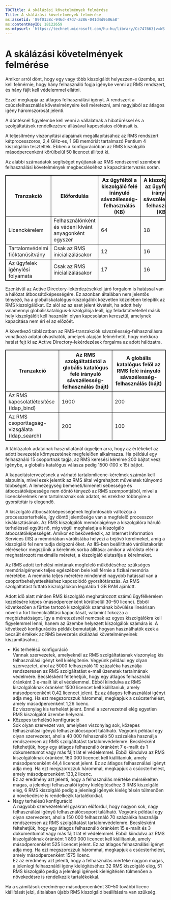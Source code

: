 ```yaml
---
TOCTitle: A skálázási követelmények felmérése
Title: A skálázási követelmények felmérése
ms:assetid: '89f0138c-946d-47d7-a286-041d4d9606a8'
ms:contentKeyID: 18122659
ms:mtpsurl: 'https://technet.microsoft.com/hu-hu/library/Cc747663(v=WS.10)'
---
```


A skálázási követelmények felmérése
===================================

Amikor arról dönt, hogy egy vagy több kiszolgálót helyezzen-e üzembe, azt kell felmérnie, hogy hány felhasználó fogja igénybe venni az RMS rendszert, és hány fájlt kell védelemmel ellátni.

Ezzel megkapja az átlagos felhasználási igényt. A rendszert a csúcsfelhasználás követelményeire kell méretezni, ami nagyjából az átlagos igény háromszorosát jelenti.

A döntésnél figyelembe kell venni a vállalatnak a hibatűréssel és a szolgáltatások rendelkezésre állásával kapcsolatos előírásait is.

A teljesítmény viszonyítási alapjának megállapításához az RMS rendszert kétprocesszoros, 2,4 GHz-es, 1 GB memóriát tartalmazó Pentium 4 kiszolgálón tesztelték. Ebben a konfigurációban az RMS kiszolgáló másodpercenként körülbelül 50 licencet állított ki.

Az alábbi számadatok segítséget nyújtanak az RMS rendszerrel szembeni felhasználási követelmények megbecsléséhez a kapacitástervezés során.


 
<p></p>
<table style="border:1px solid black;">
<colgroup>
<col width="25%" />
<col width="25%" />
<col width="25%" />
<col width="25%" />
</colgroup>
<thead>
<tr class="header">
<th style="border:1px solid black;" >Tranzakció</th>
<th style="border:1px solid black;" >Előfordulás</th>
<th style="border:1px solid black;" >Az ügyféltől a kiszolgáló felé irányuló sávszélesség-felhasználás (KB)</th>
<th style="border:1px solid black;" >A kiszolgálótól az ügyfél felé irányuló sávszélesség-felhasználás (KB)</th>
</tr>
</thead>
<tbody>
<tr class="odd">
<td style="border:1px solid black;">Licenckérelem</td>
<td style="border:1px solid black;">Felhasználónként és védeni kívánt anyagonként egyszer</td>
<td style="border:1px solid black;">64</td>
<td style="border:1px solid black;">18</td>
</tr>
<tr class="even">
<td style="border:1px solid black;">Tartalomvédelmi fióktanúsítvány</td>
<td style="border:1px solid black;">Csak az RMS inicializálásakor</td>
<td style="border:1px solid black;">12</td>
<td style="border:1px solid black;">16</td>
</tr>
<tr class="odd">
<td style="border:1px solid black;">Az ügyfelek igénylési folyamata</td>
<td style="border:1px solid black;">Csak az RMS inicializálásakor</td>
<td style="border:1px solid black;">17</td>
<td style="border:1px solid black;">16</td>
</tr>
</tbody>
</table>
  
Ezenkívül az Active Directory-lekérdezésekkel járó forgalom is hatással van a hálózat átbocsátóképességére. Ez azonban általában nem jelentős tényező, ha a globáliskatalógus-kiszolgálók közvetlen közelében telepítik az RMS kiszolgálókat. Ez alól az az eset jelent kivételt, ha adott hely valamennyi globáliskatalógus-kiszolgálója leáll, így feladatátvétellel másik hely kiszolgálóit kell használni olyan kapcsolaton keresztül, amelynek kapacitása nem éri el az előzőét.
  
A következő táblázatban az RMS-tranzakciók sávszélesség-felhasználásra vonatkozó adatai olvashatók, amelyek alapján felmérhető, hogy mekkora hatást fejt ki az Active Directory-lekérdezések forgalma az adott hálózatra.
  

 
<p></p>
<table style="border:1px solid black;">
<colgroup>
<col width="33%" />
<col width="33%" />
<col width="33%" />
</colgroup>
<thead>
<tr class="header">
<th style="border:1px solid black;" >Tranzakció</th>
<th style="border:1px solid black;" >Az RMS szolgáltatástól a globális katalógus felé irányuló sávszélesség-felhasználás (bájt)</th>
<th style="border:1px solid black;" >A globális katalógus felől az RMS felé irányuló sávszélesség-felhasználás (bájt)</th>
</tr>
</thead>
<tbody>
<tr class="odd">
<td style="border:1px solid black;">Az RMS kapcsolatlétesítése (ldap_bind)</td>
<td style="border:1px solid black;">1600</td>
<td style="border:1px solid black;">200</td>
</tr>
<tr class="even">
<td style="border:1px solid black;">Az RMS csoporttagság-vizsgálata (ldap_search)</td>
<td style="border:1px solid black;">200</td>
<td style="border:1px solid black;">100</td>
</tr>
</tbody>
</table>
  
A táblázatok adatainak használatánál ügyeljen arra, hogy az értékeket az adott bevezetés környezetének megfelelően alkalmazza. Ha például egy felhasználó 15 csoportnak tagja, az RMS keresési kérelme 200 bájtot vesz igénybe, a globális katalógus válasza pedig 1500 (100 x 15) bájtot.
  
A kapacitástervezésnek a várható tartalomlicenc-kérelmek számán kell alapulnia, mivel ezek jelentik az RMS által végrehajtott műveletek túlnyomó többségét. A lemezegység bemeneti/kimeneti sebessége és átbocsátóképessége nem döntő tényező az RMS szempontjából, mivel a licenckérelmek nem tartalmaznak sok adatot, és ezekhez többnyire a gyorsítótár is elegendő.
  
A kiszolgáló átbocsátóképességének legfontosabb változója a processzorterhelés, így döntő jelentősége van a megfelelő processzor kiválasztásának. Az RMS kiszolgálók memóriaigénye a kiszolgálóra háruló terheléssel együtt nő, míg végül meghaladja a kiszolgáló átbocsátóképességét. Amikor ez bekövetkezik, az Internet Information Services (IIS) a memóriában várólistába helyezi a bejövő kérelmeket, amíg a kiszolgáló fel nem tudja dolgozni őket. Az IIS-ben beállítható várólistakorlát elérésekor megszűnik a kérelmek sorba állítása: amikor a várólista eléri a meghatározott maximális méretet, a kiszolgáló elutasítja a kérelmeket.
  
Az RMS adott terhelési mintának megfelelő működéséhez szükséges memóriaigénynek teljes egészében bele kell férnie a fizikai memória méretébe. A memória teljes méretére mindennél nagyobb hatással van a csoportbehelyettesítéshez kapcsolódó gyorsítótárazás. Az RMS szolgáltatást futtató kiszolgálókon legalább 1 GB RAM ajánlott.
  
Adott idő alatt minden RMS kiszolgáló meghatározott számú ügyfélkérelem kezelésére képes (másodpercenként körülbelül 30–50 licenc). Ebből következően a fürtbe tartozó kiszolgálók számának bővülése lineárisan növeli a fürt licenckiállítási kapacitását, valamint fokozza a megbízhatóságot. Így a méretezésnél nemcsak az egyes kiszolgálókra kell figyelemmel lenni, hanem az üzembe helyezett kiszolgálók számára is. A következő konfigurációs példák bemutatják, hogyan használhatók ezek a becsült értékek az RMS bevezetés skálázási követelményeinek kiszámításához.
  
-   Kis terhelésű konfiguráció  
    Vannak szervezetek, amelyeknél az RMS szolgáltatásnak viszonylag kis felhasználási igényt kell kielégítenie. Vegyünk például egy olyan szervezetet, ahol az 5000 felhasználó 10 százaléka használja rendszeresen az RMS szolgáltatást e-mail üzenetek tartalmának védelmére. Becslésként feltehetjük, hogy egy átlagos felhasználó óránként 3 e-mailt lát el védelemmel. Ebből kiindulva az RMS kiszolgálóknak óránként 1500 licencet kell kiállítaniuk, amely másodpercenként 0,42 licencet jelent. Ez az átlagos felhasználási igényt adja meg. Ha ezt megszorozzuk hárommal, megkapjuk a csúcsterhelést, amely másodpercenként 1,26 licenc.  
    Ez viszonylag kis terhelést jelent. Ennél a szervezetnél elég egyetlen RMS kiszolgálót üzembe helyezni.  
-   Közepes terhelésű konfiguráció  
    Sok olyan szervezet van, amelyben viszonylag sok, közepes felhasználási igényű felhasználócsoport található. Vegyünk például egy olyan szervezetet, ahol a 40 000 felhasználó 50 százaléka használja rendszeresen az RMS szolgáltatást tartalomvédelemre. Becslésként feltehetjük, hogy egy átlagos felhasználó óránként 7 e-mailt és 1 dokumentumot vagy más fájlt lát el védelemmel. Ebből kiindulva az RMS kiszolgálóknak óránként 160 000 licencet kell kiállítaniuk, amely másodpercenként 44,4 licencet jelent. Ez az átlagos felhasználási igényt adja meg. Ha ezt megszorozzuk hárommal, megkapjuk a csúcsterhelést, amely másodpercenként 133,2 licenc.  
    Ez az eredmény azt jelenti, hogy a felhasználás mértéke mérsékelten magas, a jelenlegi felhasználói igény kielégítéséhez 3 RMS kiszolgáló elég, 6 RMS kiszolgáló pedig a jelenlegi igények kielégítésén túlmenően a növekedésre is rendelkezik tartalékokkal.  
-   Nagy terhelésű konfiguráció  
    A nagyobb szervezeteknél gyakran előfordul, hogy nagyon sok, nagy felhasználási igényű felhasználócsoport található. Vegyünk például egy olyan szervezetet, ahol a 150 000 felhasználó 70 százaléka használja rendszeresen az RMS szolgáltatást tartalomvédelemre. Becslésként feltehetjük, hogy egy átlagos felhasználó óránként 15 e-mailt és 3 dokumentumot vagy más fájlt lát el védelemmel. Ebből kiindulva az RMS kiszolgálóknak óránként 1 890 000 licencet kell kiállítaniuk, amely másodpercenként 525 licencet jelent. Ez az átlagos felhasználási igényt adja meg. Ha ezt megszorozzuk hárommal, megkapjuk a csúcsterhelést, amely másodpercenként 1575 licenc.  
    Ez az eredmény azt jelenti, hogy a felhasználás mértéke nagyon magas, a jelenlegi felhasználói igény kielégítéséhez 32 RMS kiszolgáló elég, 51 RMS kiszolgáló pedig a jelenlegi igények kielégítésén túlmenően a növekedésre is rendelkezik tartalékokkal.
  
Ha a számítások eredménye másodpercenként 30–50 további licenc kiállítását jelzi, általában újabb RMS kiszolgáló beállítására van szükség.
